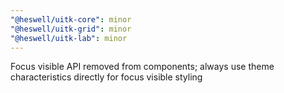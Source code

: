 ```yaml
---
"@heswell/uitk-core": minor
"@heswell/uitk-grid": minor
"@heswell/uitk-lab": minor
---
```


Focus visible API removed from components; always use theme characteristics directly for focus visible styling
